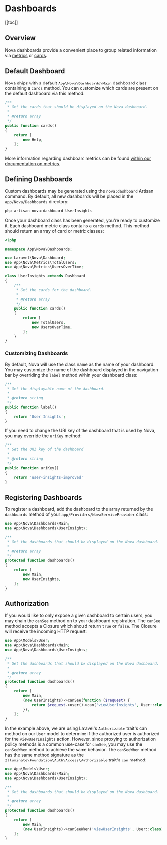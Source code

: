# Dashboards

[[toc]]

## Overview

Nova dashboards provide a convenient place to group related information via [metrics](./../metrics/defining-metrics.md) or [cards](../customization/cards.md).

## Default Dashboard

Nova ships with a default `App\Nova\Dashboards\Main` dashboard class containing a `cards` method. You can customize which cards are present on the default dashboard via this method:

```php
/**
 * Get the cards that should be displayed on the Nova dashboard.
 *
 * @return array
 */
public function cards()
{
    return [
        new Help,
    ];
}
```

More information regarding dashboard metrics can be found [within our documentation on metrics](../metrics/registering-metrics.html#dashboard-metrics).

## Defining Dashboards

Custom dashboards may be generated using the `nova:dashboard` Artisan command. By default, all new dashboards will be placed in the `app/Nova/Dashboards` directory:

```bash
php artisan nova:dashboard UserInsights
```

Once your dashboard class has been generated, you're ready to customize it. Each dashboard metric class contains a `cards` method. This method should return an array of card or metric classes:

```php
<?php

namespace App\Nova\Dashboards;

use Laravel\Nova\Dashboard;
use App\Nova\Metrics\TotalUsers;
use App\Nova\Metrics\UsersOverTime;

class UserInsights extends Dashboard
{
    /**
     * Get the cards for the dashboard.
     *
     * @return array
     */
    public function cards()
    {
        return [
            new TotalUsers,
            new UsersOverTime,
        ];
    }
}
```

### Customizing Dashboards

By default, Nova will use the class name as the name of your dashboard. You may customize the name of the dashboard displayed in the navigation bar by overriding the `label` method within your dashboard class:

```php
/**
 * Get the displayable name of the dashboard.
 *
 * @return string
 */
public function label()
{
    return 'User Insights';
}
```

If you need to change the URI key of the dashboard that is used by Nova, you may override the `uriKey` method:

```php
/**
 * Get the URI key of the dashboard.
 *
 * @return string
 */
public function uriKey()
{
    return 'user-insights-improved';
}
```

## Registering Dashboards

To register a dashboard, add the dashboard to the array returned by the `dashboards` method of your `app/Providers/NovaServiceProvider` class:

```php
use App\Nova\Dashboards\Main;
use App\Nova\Dashboards\UserInsights;

/**
 * Get the dashboards that should be displayed on the Nova dashboard.
 *
 * @return array
 */
protected function dashboards()
{
    return [
        new Main,
        new UserInsights,
    ];
}
```

## Authorization

If you would like to only expose a given dashboard to certain users, you may chain the `canSee` method on to your dashboard registration. The `canSee` method accepts a Closure which should return `true` or `false`. The Closure will receive the incoming HTTP request:

```php
use App\Models\User;
use App\Nova\Dashboards\Main;
use App\Nova\Dashboards\UserInsights;

/**
 * Get the dashboards that should be displayed on the Nova dashboard.
 *
 * @return array
 */
protected function dashboards()
{
    return [
        new Main,
        (new UserInsights)->canSee(function ($request) {
            return $request->user()->can('viewUserInsights', User::class);
        }),
    ];
}
```

In the example above, we are using Laravel's `Authorizable` trait's can method on our `User` model to determine if the authorized user is authorized for the `viewUserInsights` action. However, since proxying to authorization policy methods is a common use-case for `canSee`, you may use the `canSeeWhen` method to achieve the same behavior. The `canSeeWhen` method has the same method signature as the `Illuminate\Foundation\Auth\Access\Authorizable` trait's `can` method:

```php
use App\Models\User;
use App\Nova\Dashboards\Main;
use App\Nova\Dashboards\UserInsights;

/**
 * Get the dashboards that should be displayed on the Nova dashboard.
 *
 * @return array
 */
protected function dashboards()
{
    return [
        new Main,
        (new UserInsights)->canSeeWhen('viewUserInsights', User::class),
    ];
}
```
